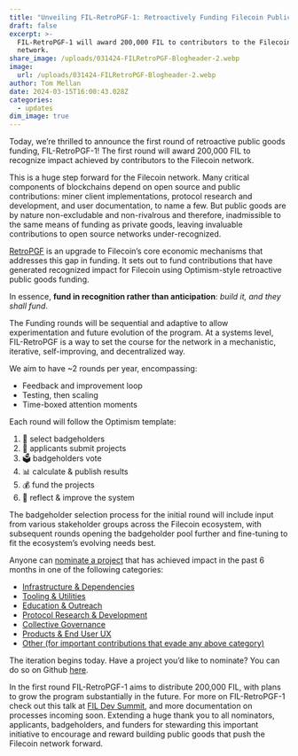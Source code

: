```yaml
---
title: "Unveiling FIL-RetroPGF-1: Retroactively Funding Filecoin Public Goods"
draft: false
excerpt: >-
  FIL-RetroPGF-1 will award 200,000 FIL to contributors to the Filecoin
  network.
share_image: /uploads/031424-FILRetroPGF-Blogheader-2.webp
image:
  url: /uploads/031424-FILRetroPGF-Blogheader-2.webp
author: Tom Mellan
date: 2024-03-15T16:00:43.028Z
categories:
  - updates
dim_image: true
---
```


Today, we’re thrilled to announce the first round of retroactive public goods funding, FIL-RetroPGF-1! The first round will award 200,000 FIL to recognize impact achieved by contributors to the Filecoin network.

This is a huge step forward for the Filecoin network. Many critical components of blockchains depend on open source and public contributions: miner client implementations, protocol research and development, and user documentation, to name a few. But public goods are by nature non-excludable and non-rivalrous and therefore, inadmissible to the same means of funding as private goods, leaving invaluable contributions to open source networks under-recognized. 

[RetroPGF](https://app.optimism.io/retropgf) is an upgrade to Filecoin’s core economic mechanisms that addresses this gap in funding. It sets out to fund contributions that have generated recognized impact for Filecoin using Optimism-style retroactive public goods funding. 

In essence, **fund in recognition rather than anticipation**: _build it, and they shall fund_.

The Funding rounds will be sequential and adaptive to allow experimentation and future evolution of the program. At a systems level, FIL-RetroPGF is a way to set the course for the network in a mechanistic, iterative, self-improving, and decentralized way. 

We aim to have \~2 rounds per year, encompassing:

- Feedback and improvement loop
- Testing, then scaling
- Time-boxed attention moments

Each round will follow the Optimism template:

1. 🪪 select badgeholders
2. 📝 applicants submit projects
3. 🗳 badgeholders vote
4. 📊 calculate & publish results
5. 💰 fund the projects
6. 🤔 reflect & improve the system

The badgeholder selection process for the initial round will include input from various stakeholder groups across the Filecoin ecosystem, with subsequent rounds opening the badgeholder pool further and fine-tuning to fit the ecosystem’s evolving needs best.

Anyone can [nominate a project](https://github.com/filecoin-project/community/discussions/689) that has achieved impact in the past 6 months in one of the following categories:

- [Infrastructure & Dependencies](https://github.com/filecoin-project/community/discussions/690)
- [Tooling & Utilities](https://github.com/filecoin-project/community/discussions/691)
- [Education & Outreach](https://github.com/filecoin-project/community/discussions/692)
- [Protocol Research & Development](https://github.com/filecoin-project/community/discussions/693)
- [Collective Governance](https://github.com/filecoin-project/community/discussions/694)
- [Products & End User UX](https://github.com/filecoin-project/community/discussions/695)
- [Other (for important contributions that evade any above category)](https://github.com/filecoin-project/community/discussions/696)

The iteration begins today. Have a project you’d like to nominate? You can do so on Github [here](https://github.com/filecoin-project/community/discussions/689).

In the first round FIL-RetroPGF-1 aims to distribute 200,000 FIL, with plans to grow the program substantially in the future. For more on FIL-RetroPGF-1 check out this talk at [FIL Dev Summit](https://www.youtube.com/watch?v=wT9YeFemzPA&list=PL_0VrY55uV1_88_dDYcGmhCcK6Y3eRhRJ&index=11), and more documentation on processes incoming soon. Extending a huge thank you to all nominators, applicants, badgeholders, and funders for stewarding this important initiative to encourage and reward building public goods that push the Filecoin network forward.
